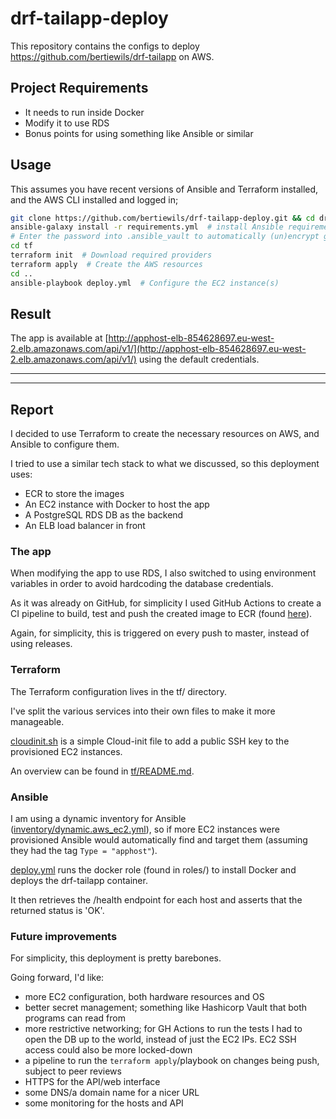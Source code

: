 # drf-tailapp-deploy

This repository contains the configs to deploy https://github.com/bertiewils/drf-tailapp on AWS.

## Project Requirements

- It needs to run inside Docker
- Modify it to use RDS
- Bonus points for using something like Ansible or similar

## Usage

This assumes you have recent versions of Ansible and Terraform installed, and the AWS CLI installed and logged in;

```sh
git clone https://github.com/bertiewils/drf-tailapp-deploy.git && cd drf-tailapp-deploy
ansible-galaxy install -r requirements.yml  # install Ansible requirements
# Enter the password into .ansible_vault to automatically (un)encrypt group_vars/apphost/vault.yml
cd tf
terraform init  # Download required providers
terraform apply  # Create the AWS resources
cd ..
ansible-playbook deploy.yml  # Configure the EC2 instance(s)
```

## Result

The app is available at [http://apphost-elb-854628697.eu-west-2.elb.amazonaws.com/api/v1/](http://apphost-elb-854628697.eu-west-2.elb.amazonaws.com/api/v1/) using the default credentials.

---
---

## Report

I decided to use Terraform to create the necessary resources on AWS, and Ansible to configure them.

I tried to use a similar tech stack to what we discussed, so this deployment uses:

- ECR to store the images
- An EC2 instance with Docker to host the app
- A PostgreSQL RDS DB as the backend
- An ELB load balancer in front

### The app

When modifying the app to use RDS, I also switched to using environment variables in order to avoid hardcoding the database credentials.

As it was already on GitHub, for simplicity I used GitHub Actions to create a CI pipeline to build, test and push the created image to ECR (found [here](https://github.com/bertiewils/drf-tailapp/blob/master/.github/workflows/ci.yml)).

Again, for simplicity, this is triggered on every push to master, instead of using releases.

### Terraform

The Terraform configuration lives in the tf/ directory.

I've split the various services into their own files to make it more manageable.

[cloudinit.sh](tf/cloudinit.sh) is a simple Cloud-init file to add a public SSH key to the provisioned EC2 instances.

An overview can be found in [tf/README.md](tf/README.md).

### Ansible

I am using a dynamic inventory for Ansible ([inventory/dynamic.aws_ec2.yml](inventory/dynamic.aws_ec2.yml)), so if more EC2 instances were provisioned Ansible would automatically find and target them (assuming they had the tag `Type = "apphost"`).

[deploy.yml](deploy.yml) runs the docker role (found in roles/) to install Docker and deploys the drf-tailapp container.

It then retrieves the /health endpoint for each host and asserts that the returned status is 'OK'.

### Future improvements

For simplicity, this deployment is pretty barebones.

Going forward, I'd like:

- more EC2 configuration, both hardware resources and OS
- better secret management; something like Hashicorp Vault that both programs can read from
- more restrictive networking; for GH Actions to run the tests I had to open the DB up to the world, instead of just the EC2 IPs. EC2 SSH access could also be more locked-down
- a pipeline to run the `terraform apply`/playbook on changes being push, subject to peer reviews
- HTTPS for the API/web interface
- some DNS/a domain name for a nicer URL
- some monitoring for the hosts and API
